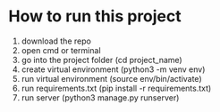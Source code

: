 <h1> How to run this project </h1>

1. download the repo
2. open cmd or terminal
3. go into the project folder (cd project_name)
4. create virtual environment (python3 -m venv env)
5. run virtual environment (source env/bin/activate)
6. run requirements.txt (pip install -r requirements.txt)
7. run server (python3 manage.py runserver)

<h1></h1>
